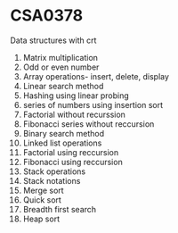 # CSA0378
Data structures with crt
1. Matrix multiplication
2. Odd or even number
3. Array operations- insert, delete, display
4. Linear search method
5. Hashing using linear probing
6. series of numbers using insertion sort
7. Factorial without recurssion
8. Fibonacci series without reccursion
9. Binary search method
10. Linked list operations
11. Factorial using reccursion
12. Fibonacci using reccursion
13. Stack operations
14. Stack notations
15. Merge sort
16. Quick sort
17. Breadth first search
18. Heap sort
